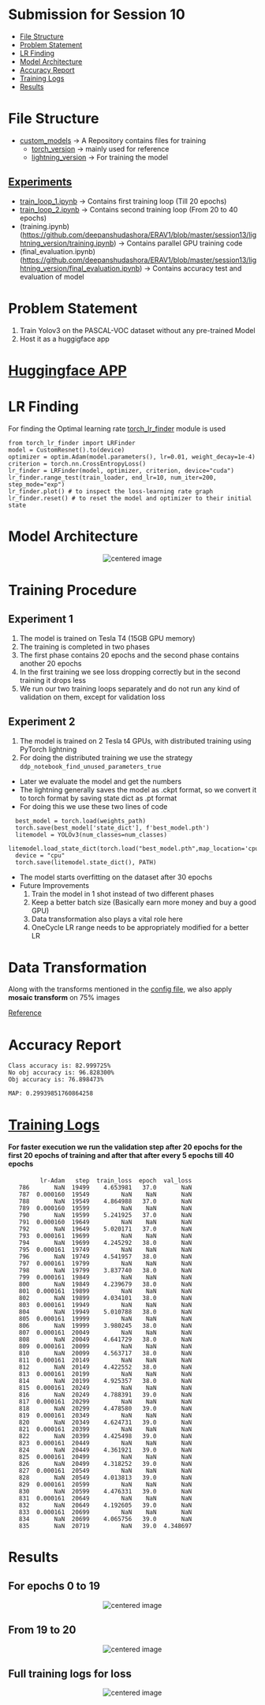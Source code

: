 # Submission for Session 10
- [File Structure](#File-Structure)
- [Problem Statement](#Problem-Statement)
- [LR Finding](#LR-Finding)
- [Model Architecture](#Model-Architecture)
- [Accuracy Report](#Accuracy-Report)
- [Training Logs](#Training-Logs)
- [Results](#Results)

# File Structure 
* [custom_models](https://github.com/deepanshudashora/custom_models) -> A Repository contains files for training
    * [torch_version](https://github.com/deepanshudashora/ERAV1/tree/master/session13/torch_version) -> mainly used for reference 
    * [lightning_version](https://github.com/deepanshudashora/ERAV1/tree/master/session13/lightning_version) -> For training the model
 
## [Experiments](https://github.com/deepanshudashora/ERAV1/tree/master/session13/lightning_version/Experiments)
   * [train_loop_1.ipynb](https://github.com/deepanshudashora/ERAV1/blob/master/session13/lightning_version/Experiments/train_loop_1.ipynb) -> Contains first training loop (Till 20 epochs)
   * [train_loop_2.ipynb](https://github.com/deepanshudashora/ERAV1/blob/master/session13/lightning_version/Experiments/train_loop_2.ipynb) -> Contains second training loop (From 20 to 40 epochs)
* (training.ipynb)(https://github.com/deepanshudashora/ERAV1/blob/master/session13/lightning_version/training.ipynb) -> Contains parallel GPU training code
* (final_evaluation.ipynb)(https://github.com/deepanshudashora/ERAV1/blob/master/session13/lightning_version/final_evaluation.ipynb) -> Contains accuracy test and evaluation of model

# Problem Statement
1. Train Yolov3 on the PASCAL-VOC dataset without any pre-trained Model
2. Host it as a huggigface app 


# [Huggingface APP](https://huggingface.co/spaces/wgetdd/YoloV3-PASCAL-VOC)

# LR Finding 

For finding the Optimal learning rate [torch_lr_finder](https://github.com/davidtvs/pytorch-lr-finder) module is used

```
from torch_lr_finder import LRFinder
model = CustomResnet().to(device)
optimizer = optim.Adam(model.parameters(), lr=0.01, weight_decay=1e-4)
criterion = torch.nn.CrossEntropyLoss()
lr_finder = LRFinder(model, optimizer, criterion, device="cuda")
lr_finder.range_test(train_loader, end_lr=10, num_iter=200, step_mode="exp")
lr_finder.plot() # to inspect the loss-learning rate graph
lr_finder.reset() # to reset the model and optimizer to their initial state
```

# Model Architecture

<p align="center">
    <img src="images/architecture.png" alt="centered image" />
</p>

# Training Procedure

## Experiment 1
   1. The model is trained on Tesla T4 (15GB GPU memory)
   2. The training is completed in two phases
   3. The first phase contains 20 epochs and the second phase contains another 20 epochs
   4. In the first training we see loss dropping correctly but in the second training it drops less
   5. We run our two training loops separately and do not run any kind of validation on them, except for validation loss

## Experiment 2
   1. The model is trained on 2 Tesla t4 GPUs, with distributed training using PyTorch lightning
   2. For doing the distributed training we use the strategy ```ddp_notebook_find_unused_parameters_true```

* Later we evaluate the model and get the numbers
* The lightning generally saves the model as .ckpt format, so we convert it to torch format by saving state dict as .pt format
* For doing this we use these two lines of code

```
  best_model = torch.load(weights_path)
  torch.save(best_model['state_dict'], f'best_model.pth')
  litemodel = YOLOv3(num_classes=num_classes)
  litemodel.load_state_dict(torch.load("best_model.pth",map_location='cpu'))
  device = "cpu"
  torch.save(litemodel.state_dict(), PATH)
```
   

* The model starts overfitting on the dataset after 30 epochs
* Future Improvements
     1. Train the model in 1 shot instead of two different phases
     2. Keep a better batch size (Basically earn more money and buy a good GPU)
     3. Data transformation also plays a vital role here
     4. OneCycle LR range needs to be appropriately modified for a better LR
      


# Data Transformation

Along with the transforms mentioned in the [config file](https://github.com/deepanshudashora/ERAV1/blob/master/session13/lightning_version/config.py), we also apply **mosaic transform** on 75% images 

[Reference](https://www.kaggle.com/code/nvnnghia/awesome-augmentation/notebook)

# Accuracy Report

```
Class accuracy is: 82.999725%
No obj accuracy is: 96.828300%
Obj accuracy is: 76.898473%

MAP: 0.29939851760864258

```

# [Training Logs](https://github.com/deepanshudashora/ERAV1/blob/master/session13/lightning_version/merged_logs.csv)

#### For faster execution we run the validation step after 20 epochs for the first 20 epochs of training and after that after every 5 epochs till 40 epochs

```
         lr-Adam   step  train_loss  epoch  val_loss
   786       NaN  19499    4.653981   37.0       NaN
   787  0.000160  19549         NaN    NaN       NaN
   788       NaN  19549    4.864988   37.0       NaN
   789  0.000160  19599         NaN    NaN       NaN
   790       NaN  19599    5.241925   37.0       NaN
   791  0.000160  19649         NaN    NaN       NaN
   792       NaN  19649    5.020171   37.0       NaN
   793  0.000161  19699         NaN    NaN       NaN
   794       NaN  19699    4.245292   38.0       NaN
   795  0.000161  19749         NaN    NaN       NaN
   796       NaN  19749    4.541957   38.0       NaN
   797  0.000161  19799         NaN    NaN       NaN
   798       NaN  19799    3.837740   38.0       NaN
   799  0.000161  19849         NaN    NaN       NaN
   800       NaN  19849    4.239679   38.0       NaN
   801  0.000161  19899         NaN    NaN       NaN
   802       NaN  19899    4.034101   38.0       NaN
   803  0.000161  19949         NaN    NaN       NaN
   804       NaN  19949    5.010788   38.0       NaN
   805  0.000161  19999         NaN    NaN       NaN
   806       NaN  19999    3.980245   38.0       NaN
   807  0.000161  20049         NaN    NaN       NaN
   808       NaN  20049    4.641729   38.0       NaN
   809  0.000161  20099         NaN    NaN       NaN
   810       NaN  20099    4.563717   38.0       NaN
   811  0.000161  20149         NaN    NaN       NaN
   812       NaN  20149    4.422552   38.0       NaN
   813  0.000161  20199         NaN    NaN       NaN
   814       NaN  20199    4.925357   38.0       NaN
   815  0.000161  20249         NaN    NaN       NaN
   816       NaN  20249    4.788391   39.0       NaN
   817  0.000161  20299         NaN    NaN       NaN
   818       NaN  20299    4.478580   39.0       NaN
   819  0.000161  20349         NaN    NaN       NaN
   820       NaN  20349    4.624731   39.0       NaN
   821  0.000161  20399         NaN    NaN       NaN
   822       NaN  20399    4.425498   39.0       NaN
   823  0.000161  20449         NaN    NaN       NaN
   824       NaN  20449    4.361921   39.0       NaN
   825  0.000161  20499         NaN    NaN       NaN
   826       NaN  20499    4.318252   39.0       NaN
   827  0.000161  20549         NaN    NaN       NaN
   828       NaN  20549    4.013813   39.0       NaN
   829  0.000161  20599         NaN    NaN       NaN
   830       NaN  20599    4.476331   39.0       NaN
   831  0.000161  20649         NaN    NaN       NaN
   832       NaN  20649    4.192605   39.0       NaN
   833  0.000161  20699         NaN    NaN       NaN
   834       NaN  20699    4.065756   39.0       NaN
   835       NaN  20719         NaN   39.0  4.348697

```

# Results

## For epochs 0 to 19

<p align="center">
    <img src="images/train_logs_1.png" alt="centered image" />
</p>

## From 19 to 20

<p align="center">
    <img src="images/train_logs_2.png" alt="centered image" />
</p>

## Full training logs for loss

<p align="center">
    <img src="images/full_training.png" alt="centered image" />
</p>

